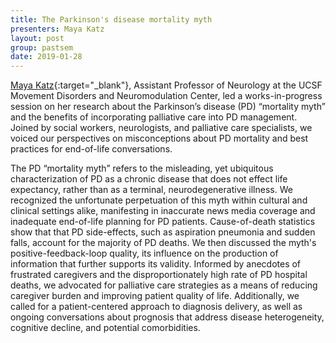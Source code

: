 ```yaml
---
title: The Parkinson's disease mortality myth
presenters: Maya Katz
layout: post
group: pastsem
date: 2019-01-28
---
```


[Maya Katz](https://profiles.ucsf.edu/maya.katz){:target="\_blank"}, Assistant Professor of Neurology at the UCSF Movement Disorders
and Neuromodulation Center, led a works-in-progress session on her research about the Parkinson’s disease (PD) “mortality myth” and 
the benefits of incorporating palliative care into PD management. Joined by social workers, neurologists, and palliative care specialists, 
we voiced our perspectives on misconceptions about PD mortality and best practices for end-of-life conversations. 


The PD “mortality myth” refers to the misleading, yet ubiquitous characterization of PD as a chronic disease that does not effect life
expectancy, rather than as a terminal, neurodegenerative illness. We recognized the unfortunate perpetuation of this myth within cultural 
and clinical settings alike, manifesting in inaccurate news media coverage and inadequate end-of-life planning for PD patients. Cause-of-death statistics show that that PD side-effects, such as aspiration pneumonia and sudden falls,
account for the majority of PD deaths. We then discussed the myth's 
positive-feedback-loop quality, its influence on the production of information that further supports its validity. Informed by anecdotes
of frustrated caregivers and the disproportionately high rate of PD hospital deaths, we advocated for palliative care strategies as a
means of reducing caregiver burden and improving patient quality of life. Additionally, we called for a patient-centered approach to
diagnosis delivery, as well as ongoing conversations about prognosis that address disease heterogeneity, cognitive decline, and potential
comorbidities.
